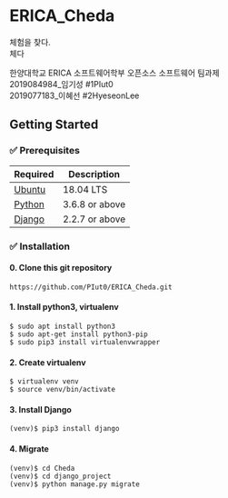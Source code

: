 # ERICA_Cheda
체험을 찾다.<br/>
체다

한양대학교 ERICA 소프트웨어학부 오픈소스 소프트웨어 팀과제<br/>
2019084984_임기성 #1PIut0<br/>
2019077183_이혜선 #2HyeseonLee<br/>


## Getting Started

### ✅ Prerequisites

Required | Description
--|--
[Ubuntu](https://ubuntu.com/) | 18.04 LTS
[Python](https://www.python.org/downloads/) | 3.6.8 or above 
[Django](https://www.djangoproject.com/) | 2.2.7 or above

### ✅ Installation
#### 0. Clone this git repository
```
https://github.com/PIut0/ERICA_Cheda.git
```

#### 1. Install python3, virtualenv
```
$ sudo apt install python3
$ sudo apt-get install python3-pip
$ sudo pip3 install virtualenvwrapper
```

#### 2. Create virtualenv
```
$ virtualenv venv
$ source venv/bin/activate
```
<!-- Django is installed in virtualenv. So you have to make python virtaul environment. Then activate it. -->

#### 3. Install Django
```
(venv)$ pip3 install django
```

#### 4. Migrate
```
(venv)$ cd Cheda
(venv)$ cd django_project
(venv)$ python manage.py migrate
```